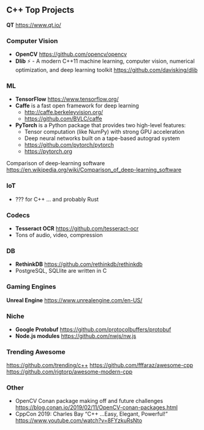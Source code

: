## C++ Top Projects

**QT** https://www.qt.io/

### Computer Vision 
* **OpenCV** https://github.com/opencv/opencv
* **Dlib** ⚡️ - A modern C++11 machine learning, computer vision, numerical optimization, and deep learning toolkit 
https://github.com/davisking/dlib

### ML
* **TensorFlow** https://www.tensorflow.org/
* **Caffe** is a fast open framework for deep learning
  * http://caffe.berkeleyvision.org/
  * https://github.com/BVLC/caffe
* **PyTorch** is a Python package that provides two high-level features:
  - Tensor computation (like NumPy) with strong GPU acceleration
  - Deep neural networks built on a tape-based autograd system
  * https://github.com/pytorch/pytorch
  * https://pytorch.org

Comparison of deep-learning software
https://en.wikipedia.org/wiki/Comparison_of_deep-learning_software

### IoT
* ??? for C++ ... and probably Rust 

### Codecs  
* **Tesseract OCR**  https://github.com/tesseract-ocr
* Tons of audio, video, compression

### DB
* **RethinkDB** https://github.com/rethinkdb/rethinkdb
* PostgreSQL, SQLlite are written in C

### Gaming Engines 
**Unreal Engine** https://www.unrealengine.com/en-US/

### Niche
* **Google Protobuf** https://github.com/protocolbuffers/protobuf
* **Node.js modules** https://github.com/nwjs/nw.js

### Trending Awesome

https://github.com/trending/c++
https://github.com/fffaraz/awesome-cpp
https://github.com/rigtorp/awesome-modern-cpp

### Other 
* OpenCV Conan package making off and future challenges https://blog.conan.io/2019/02/11/OpenCV-conan-packages.html
* CppCon 2019: Charles Bay “C++ ...Easy, Elegant, Powerful!” https://www.youtube.com/watch?v=8FYzkuRsNto